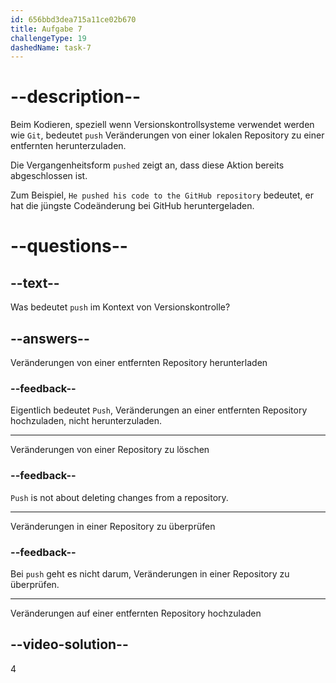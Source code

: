 ```yaml
---
id: 656bbd3dea715a11ce02b670
title: Aufgabe 7
challengeType: 19
dashedName: task-7
---
```


# --description--

Beim Kodieren, speziell wenn Versionskontrollsysteme verwendet werden wie `Git`, bedeutet `push` Veränderungen von einer lokalen Repository zu einer entfernten herunterzuladen.

Die Vergangenheitsform `pushed` zeigt an, dass diese Aktion bereits abgeschlossen ist.

Zum Beispiel, `He pushed his code to the GitHub repository` bedeutet, er hat die jüngste Codeänderung bei GitHub heruntergeladen.

# --questions--

## --text--

Was bedeutet `push` im Kontext von Versionskontrolle?

## --answers--

Veränderungen von einer entfernten Repository herunterladen

### --feedback--

Eigentlich bedeutet `Push`, Veränderungen an einer entfernten Repository hochzuladen, nicht herunterzuladen.

---

Veränderungen von einer Repository zu löschen

### --feedback--

`Push` is not about deleting changes from a repository.

---

Veränderungen in einer Repository zu überprüfen

### --feedback--

Bei `push` geht es nicht darum, Veränderungen in einer Repository zu überprüfen.

---

Veränderungen auf einer entfernten Repository hochzuladen

## --video-solution--

4
